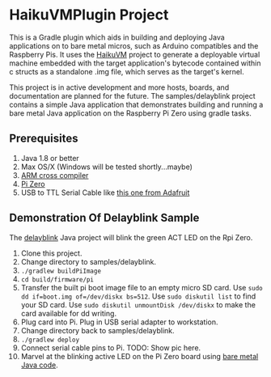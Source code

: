# HaikuVMPlugin Project

This is a Gradle plugin which aids in building and deploying Java applications on to bare metal
micros, such as Arduino compatibles and the Raspberry Pis. It uses the [HaikuVM](http://haiku-vm.sourceforge.net/) project to generate a
deployable virtual machine embedded with the target application's bytecode contained within c structs as a 
standalone .img file, which serves as the target's kernel.

This project is in active development and more hosts, boards, and documentation are planned for the future. The samples/delayblink project
contains a simple Java application that demonstrates building and running a bare metal Java application on the Raspberry Pi 
Zero using gradle tasks.

## Prerequisites
1. Java 1.8 or better
2. Max OS/X (Windows will be tested shortly...maybe)
3. [ARM cross compiler](https://developer.arm.com/open-source/gnu-toolchain/gnu-rm/downloads)
4. [Pi Zero](https://www.adafruit.com/product/2885)
5. USB to TTL Serial Cable like [this one from Adafruit](https://www.adafruit.com/product/954)

## Demonstration Of Delayblink Sample
The [delayblink](samples/delayblink) Java project will blink the green ACT LED on the Rpi Zero.
1. Clone this project.
2. Change directory to samples/delayblink.
3. `./gradlew buildPiImage`
4. `cd build/firmware/pi`
5. Transfer the built pi boot image file to an empty micro SD card. Use `sudo dd if=boot.img of=/dev/diskx bs=512`. Use `sudo diskutil list` to find your SD card. Use `sudo diskutil unmountDisk /dev/diskx` to make the card available for dd writing.
6. Plug card into Pi. Plug in USB serial adapter to workstation.
7. Change directory back to samples/delayblink.
8. `./gradlew deploy`
9. Connect serial cable pins to Pi.  TODO: Show pic here.
10. Marvel at the blinking active LED on the Pi Zero board using [bare metal Java code](samples/delayblink/source/main/java/Main.java).
